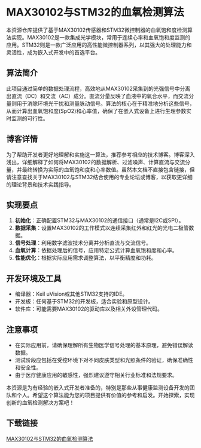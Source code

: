 # MAX30102与STM32的血氧检测算法

本资源仓库提供了基于MAX30102传感器和STM32微控制器的血氧饱和度检测算法实现。MAX30102是一款集成光学模块，常用于连续心率和血氧饱和度监测的应用。STM32则是一款广泛应用的高性能微控制器系列，以其强大的处理能力和灵活性，成为嵌入式开发中的首选平台。

## 算法简介

此项目通过简单的数据处理流程，高效地从MAX30102采集到的光强信号中分离出直流（DC）和交流（AC）成分。直流分量反映了血液中的氧合水平，而交流分量则用于消除环境光干扰和测量脉动信号。算法的核心在于精准地分析这些信号，从而计算出血氧饱和度(SpO2)和心率值，确保了在嵌入式设备上进行生理参数实时监测的可行性。

## 博客详情

为了帮助开发者更好地理解和实施这一算法，推荐参考相应的技术博客。博客深入浅出，详细解释了如何将MAX30102的数据解析、过滤噪声、计算直流与交流分量，并最终转换为实际的血氧饱和度和心率数值。虽然本文档不直接包含链接，但请注意查找关于MAX30102与STM32结合使用的专业论坛或博客，以获取更详细的理论背景和技术实践指导。

## 实现要点

1. **初始化**：正确配置STM32与MAX30102的通信接口（通常是I2C或SPI）。
2. **数据采集**：设置MAX30102的工作模式以连续采集红外和红光的光电二极管数据。
3. **信号处理**：利用数字滤波技术分离并分析直流与交流信号。
4. **血氧计算**：依据处理后的信号，应用特定公式计算血氧饱和度和心率。
5. **性能优化**：根据实际应用需求调整算法，以平衡精度和功耗。

## 开发环境及工具

- 编译器：Keil uVision或其他STM32支持的IDE。
- 开发板：任何基于STM32的开发板，适合实验和原型设计。
- 软件库：可能需要MAX30102的驱动库以及相关外设管理代码。

## 注意事项

- 在实际应用前，请确保理解所有生物医学信号处理的基本原理，避免错误解读数据。
- 测试阶段应包括在受控环境下对不同皮肤类型和光照条件的验证，确保准确性和安全性。
- 由于医疗健康应用的敏感性，强烈建议遵守相关行业标准和法规要求。

本资源是为有经验的嵌入式开发者准备的，特别是那些从事健康监测设备开发的团队和个人。希望这个算法能为您的项目提供有价值的参考和启发。开始探索，实现创新的血氧检测解决方案吧！

## 下载链接

[MAX30102与STM32的血氧检测算法](https://pan.quark.cn/s/3ca7edb2910f)
